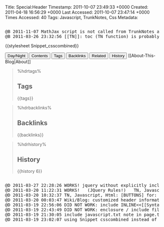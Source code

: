 Title: Special:Header
Timestamp: 2011-10-07 23:49:33 +0000
Created: 2011-04-18 16:56:29 +0000
Last Accessed: 2011-10-07 23:47:14 +0000
Times Accessed: 40
Tags: Javascript, TrunkNotes, Css
Metadata: 

<pre class="action ideaaction" style="display:none">
@I 2011-03-21     ../TN      [[SpecialHeader]];
@I 2011-03-21     ../Html    [page.theme](file:///Users/stu/Desktop/Dropbox/Documents/TrunkNotes/Html/page.theme)
@I 2011-03-21     ../Blog    [page.theme](file:///Users/stu/Desktop/Dropbox/Documents/TrunkNotes/Blog/page.theme)
@I 2011-03-21     ../Blogger [DesignTemplate.xml](file:///Users/stu/Desktop/Dropbox/Documents/TrunkNotes/Blog/DesignTemplate.xml)
</pre>

<pre class="action bugaction"> 
@B 2011-11-07 MathJax script is not called from TrunkNotes app !!!
@B 2011-03-26 23:32:56 [[TN]]: toc (TN function) is probably javascript, activated via jquery ready() queue executing AFTER personal jquery.ready() calls
</pre>


<!-- TITLE -->
<!-- not required by TN -->

<!-- STYLESHEET -->
{{stylesheet Snippet_csscombined}}

<!-- MATHJAX hosted CDN.MATHJAX.ORG -->
<!-- <script type='text/javascript' src='http://cdn.mathjax.org/mathjax/latest/MathJax.js?config=TeX-AMS_HTML'> MathJax.Hub.Config({ extensions: ["tex2jax.js","MathMenu.js","MathZoom.js"], jax: ["input/TeX","output/HTML-CSS"], tex2jax: {inlineMath: [["\\(","\\)"]]}, TeX: { extensions: ["AMSmath.js","AMSsymbols.js","noErrors.js","noUndefined.js"] } }); </script> -->


<!-- SYNTAXHIGHLIGHTER -->
<!-- LOCAL, DROPBOX, ALEXGORBATCHEV -->
<!-- additional stylesheets not supported by TN -->
<!-- <link href="styles/shCore.css" rel="stylesheet" type="text/css" /> <link href="styles/shThemeDefault.css" rel="stylesheet" type="text/css" /> <script type="text/javascript" src="scripts/shCore.js"></script> -->
<!-- <link href="http://dl.dropbox.com/u/1603420/SyntaxHighlighter/styles/shCore.css" rel="stylesheet" type="text/css" /> <link href="http://dl.dropbox.com/u/1603420/SyntaxHighlighter/styles/shThemeDefault.css" rel="stylesheet" type="text/css" /> <script type="text/javascript" src="http://dl.dropbox.com/u/1603420/SyntaxHighlighter/scripts/shCore.js"></script> -->
<!-- <link href="http://alexgorbatchev.com/pub/sh/current/styles/shCore.css" rel="stylesheet" type="text/css" /> <link href="http://alexgorbatchev.com/pub/sh/current/styles/shThemeDefault.css" rel="stylesheet" type="text/css" /> <script type="text/javascript" src="http://alexgorbatchev.com/pub/sh/current/scripts/shCore.js"></script> -->




<!-- DAY/NIGHT, HDRCONTENTS, HDRTAGS, HDRBACKLINKS, HDRRELATED ... JAVASCRIPT -->
<!-- <script type="text/javascript" src="http://ajax.googleapis.com/ajax/libs/jquery/1.4.2/jquery.min.js"></script>  -->
<script language="javascript">//<![CDATA[ 
    $(document).ready(function(){
        // Display day mode between 7am and 8pm
        var currentTime = new Date().getHours();
        if (7 <= currentTime && currentTime < 19) {
            $(".todoaction,.ideaaction,.bugaction,.doneaction,body,h1,h2,h3,h4,h5,h6,a,a.missing-wiki-link,th,blockquote,code").addClass("day");
        } else {
            $(".todoaction,.ideaaction,.bugaction,.doneaction,body,h1,h2,h3,h4,h5,h6,a,a.missing-wiki-link,th,blockquote,code").addClass("night");
        }

        $("button#daynight").click(function(){
            $(".todoaction,.ideaaction,.bugaction,.doneaction,body,h1,h2,h3,h4,h5,h6,a,a.missing-wiki-link,th,blockquote,code").toggleClass("day");
            $(".todoaction,.ideaaction,.bugaction .doneaction,body,h1,h2,h3,h4,h5,h6,a,a.missing-wiki-link,th,blockquote,code").toggleClass("night");
        });

        /* Hide first unordered list (toc) if hdrcontents is hidden */
        /* .. does not work b/c toc is not instantiated yet */
        /*
        if ($("div.hdrcontents:visible").size() == 0) {
            $("div.hdrcontents").before($("ul:first").text());
            $("div.hdrcontents").after($("div.hdrcontents:visible").size() + " " + $("div.hdrcontents:hidden").size());
            $("ul:first").hide();
        }
        */

        $("button#hdrcontents").click(function(){
            $("div.hdrcontents").toggle();
            /* ALSO: toggle first unordered list */
            $("ul:first").toggle();
        });

        $("button#hdrtags").click(function(){
            $("div.hdrtags").toggle();
        });

        $("button#hdrbacklinks").click(function(){
            $("div.hdrbacklinks").toggle();
        });

        $("button#hdrrelated").click(function(){
            $("div.hdrrelated").toggle();
        });

        $("button#hdrhistory").click(function(){
            $("div.hdrhistory").toggle();
        });

    });
//]]></script>



<!-- END HEADER / START BODY -->
<!-- not required by TN
</head>
<body>
-->

<!--
BUTTONS [[Snippet_cssincl]] [[Snippet_cssday]] [[Snippet_cssnight]] [[Snippet_csscombined]] [Blogger style-combined.css]
-->
<div class="inline">
<button id="daynight">Day/Night</button>
<button id="hdrcontents">Contents</button>
<button id="hdrtags">Tags</button>
<button id="hdrbacklinks">Backlinks</button>
<button id="hdrrelated">Related</button>
<button id="hdrhistory">History</button>
<span class="tiny">[[About-This-Blog|About]]</span>
</div>



<!-- CONTENTS
>%hdrcontents%
># Contents #
{{toc}} -->

<!-- TAGS -->
>%hdrtags%
>## Tags ##
>{{tags}}

<!-- BACKLINKS -->
>%hdrbacklinks%
>## Backlinks ##
>{{backlinks}}

<!-- HISTORY  -->
>%hdrhistory%
>## History
>{{history 6}}

<!-- BODY -->
<!-- not required by TN
<?theme body?>
-->

<!-- END BODY -->
<!-- not required by TN
</body>
</html>
-->

<!--
Log
-->

<pre class="action doneaction"> 
@D 2011-03-27 22:28:26 WORKS! jquery without explicitly including library (b/c it appears to be available on the iPad)
@D 2011-03-20 11:22:31 WORKS!   (JQuery Rules!)   TN, Javascript, Html, SpecialHeader: include FIRST Unordered List - TOC is $(ul:first)
@D 2011-03-20 10:32:37 TN, Javascript, Html: [BUTTONS] for: contents, tags, backlinks, day/night
@D 2011-03-20 00:03:47 Wiki/Blog: customized header information : CSS and Javascript ../TN: [[SpecialHeader]]; ../Html: [page.theme](file:///Users/stu/Desktop/Dropbox/Documents/TrunkNotes/Html/page.theme) ../Blog: [page.theme](file:///Users/stu/Desktop/Dropbox/Documents/TrunkNotes/Blog/page.theme)
@D 2011-03-19 22:56:06 DID NOT WORK: include INLINE<<[[SyntaxHighlighter_shThemeDefaultCss]], [[SyntaxHighlighter_shCoreCss]]
@D 2011-03-19 22:43:49 DID NOT WORK: enclosure / include file, with END-PRE] ... [START-PRE tags, : [[Snippet_javascript]]
@D 2011-03-19 21:30:05 include javascript.txt note in page.theme ... discount theme would complain about TN headers
@D 2011-03-19 23:02:07 using Snippet_csscombined instead of Snippet_cssincl
</pre>

